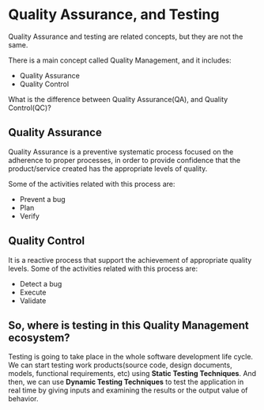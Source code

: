 # Quality Assurance, and Testing

Quality Assurance and testing are related concepts, but they are not the same.

There is a main concept called Quality Management, and it includes:

* Quality Assurance
* Quality Control

What is the difference between Quality Assurance(QA), and Quality Control(QC)?

## Quality Assurance

Quality Assurance is a preventive systematic process focused on the adherence to proper processes, in order to provide confidence that the product/service created has the appropriate levels of quality.

Some of the activities related with this process are:
* Prevent a bug
* Plan
* Verify

## Quality Control
It is a reactive process that support the achievement of appropriate quality levels. Some of the activities related with this process are:

* Detect a bug
* Execute
* Validate  

## So, where is testing in this Quality Management ecosystem?

Testing is going to take place in the whole software development life cycle.
We can start testing work products(source code, design documents, models, functional requirements, etc) using **Static Testing Techniques**.
And then, we can use **Dynamic Testing Techniques** to test the application in real time by giving inputs and examining the results or the output value of behavior.
